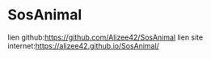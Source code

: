 # SosAnimal
lien github:https://github.com/Alizee42/SosAnimal
lien site internet:https://alizee42.github.io/SosAnimal/